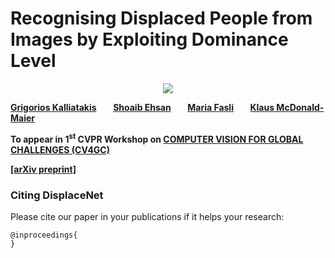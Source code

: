 # Recognising Displaced People from Images by Exploiting Dominance Level

<p align="center">
  <img src="https://github.com/GKalliatakis/DisplaceNet/blob/master/DisplaceNet.png?raw=true"/>
</p>


**[Grigorios Kalliatakis](https://scholar.google.com/citations?user=LMY5lhwAAAAJ&hl=en&oi=ao)
 &nbsp;&nbsp;&nbsp;&nbsp;&nbsp;&nbsp; [Shoaib Ehsan](https://scholar.google.com/citations?user=40KlWugAAAAJ&hl=en)
 &nbsp;&nbsp;&nbsp;&nbsp;&nbsp;&nbsp; [Maria Fasli](https://scholar.google.com/citations?user=Hg2osmAAAAAJ&hl=en)
 &nbsp;&nbsp;&nbsp;&nbsp;&nbsp;&nbsp; [Klaus McDonald-Maier](https://scholar.google.com/citations?user=xYARJTQAAAAJ&hl=en) &nbsp; &nbsp;**

**To appear in 1<sup>st</sup> CVPR Workshop on [COMPUTER VISION FOR GLOBAL CHALLENGES (CV4GC)](https://www.cv4gc.org/)**

**[[arXiv preprint]]()**



### Citing DisplaceNet

Please cite our paper in your publications if it helps your research:

    @inproceedings{
    }